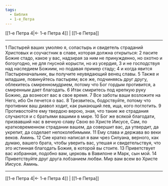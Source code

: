 ```yaml
---
tags:
  - Библия
  - 1-е_Петра
---
```

[[1-е Петра 4|← 1-е Петра 4]] | [[1-е Петра]]

---
1 Пастырей ваших умоляю я, сопастырь и свидетель страданий Христовых и соучастник в славе, которая должна открыться:
2 пасите Божие стадо, какое у вас, надзирая за ним не принужденно, но охотно и богоугодно, не для гнусной корысти, но из усердия,
3 и не господствуя над наследием Божиим, но подавая пример стаду;
4 и когда явится Пастыреначальник, вы получите неувядающий венец славы.
5 Также и младшие, повинуйтесь пастырям; все же, подчиняясь друг другу, облекитесь смиренномудрием, потому что Бог гордым противится, а смиренным дает благодать.
6 Итак смиритесь под крепкую руку Божию, да вознесет вас в свое время.
7 Все заботы ваши возложите на Него, ибо Он печется о вас.
8 Трезвитесь, бодрствуйте, потому что противник ваш диавол ходит, как рыкающий лев, ища, кого поглотить.
9 Противостойте ему твердою верою, зная, что такие же страдания случаются и с братьями вашими в мире.
10 Бог же всякой благодати, призвавший нас в вечную славу Свою во Христе Иисусе, Сам, по кратковременном страдании вашем, да совершит вас, да утвердит, да укрепит, да соделает непоколебимыми.
11 Ему слава и держава во веки веков. Аминь.
12 Сие кратко написал я вам чрез Силуана, верного, как думаю, вашего брата, чтобы уверить вас, утешая и свидетельствуя, что это истинная благодать Божия, в которой вы стоите.
13 Приветствует вас избранная, подобно вам, церковь в Вавилоне и Марк, сын мой.
14 Приветствуйте друг друга лобзанием любви. Мир вам всем во Христе Иисусе. Аминь.

---
[[1-е Петра 4|← 1-е Петра 4]] | [[1-е Петра]]